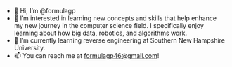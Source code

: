- 👋 Hi, I’m @formulagp
- 👀 I’m interested in learning new concepts and skills that help enhance my new journey in the computer science field. I specifically enjoy learning about how big data, robotics, and algorithms work.
- 🌱 I’m currently learning reverse engineering at Southern New Hampshire University.
- 📫 You can reach me at formulagp46@gmail.com!

<!---
formulagp/formulagp is a ✨ special ✨ repository because its `README.md` (this file) appears on your GitHub profile.
You can click the Preview link to take a look at your changes.
--->
